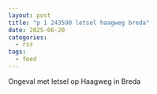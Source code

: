 ```yaml
---
layout: post
title: "p 1 243590 letsel haagweg breda"
date: 2025-06-20
categories: 
  - rss
tags: 
  - feed
---
```


Ongeval met letsel op Haagweg in Breda

